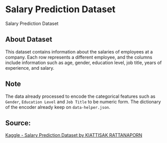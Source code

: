 # Salary Prediction Dataset

Salary Prediction Dataset

## About Dataset

This dataset contains information about the salaries of employees at a company. Each row represents a different employee, and the columns include information such as age, gender, education level, job title, years of experience, and salary.

## Note

The data already processed to encode the categorical features such as `Gender`, `Education Level` and `Job Title` to be numeric form. The dictionary of the encoder already keep on `data-helper.json`.

## Source:

[Kaggle - Salary Prediction Dataset by KIATTISAK RATTANAPORN](https://www.kaggle.com/datasets/rkiattisak/salaly-prediction-for-beginer)
